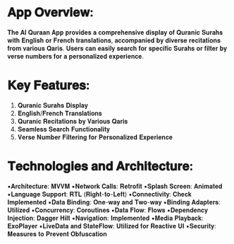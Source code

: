 # 𝐀𝐩𝐩 𝐎𝐯𝐞𝐫𝐯𝐢𝐞𝐰:

𝐓𝐡𝐞 𝐀𝐥 𝐐𝐮𝐫𝐚𝐚𝐧 𝐀𝐩𝐩 𝐩𝐫𝐨𝐯𝐢𝐝𝐞𝐬 𝐚 𝐜𝐨𝐦𝐩𝐫𝐞𝐡𝐞𝐧𝐬𝐢𝐯𝐞 𝐝𝐢𝐬𝐩𝐥𝐚𝐲 𝐨𝐟 𝐐𝐮𝐫𝐚𝐧𝐢𝐜 𝐒𝐮𝐫𝐚𝐡𝐬 𝐰𝐢𝐭𝐡 𝐄𝐧𝐠𝐥𝐢𝐬𝐡 𝐨𝐫 𝐅𝐫𝐞𝐧𝐜𝐡 𝐭𝐫𝐚𝐧𝐬𝐥𝐚𝐭𝐢𝐨𝐧𝐬, 𝐚𝐜𝐜𝐨𝐦𝐩𝐚𝐧𝐢𝐞𝐝 𝐛𝐲 𝐝𝐢𝐯𝐞𝐫𝐬𝐞 𝐫𝐞𝐜𝐢𝐭𝐚𝐭𝐢𝐨𝐧𝐬 𝐟𝐫𝐨𝐦 𝐯𝐚𝐫𝐢𝐨𝐮𝐬 𝐐𝐚𝐫𝐢𝐬. 𝐔𝐬𝐞𝐫𝐬 𝐜𝐚𝐧 𝐞𝐚𝐬𝐢𝐥𝐲 𝐬𝐞𝐚𝐫𝐜𝐡 𝐟𝐨𝐫 𝐬𝐩𝐞𝐜𝐢𝐟𝐢𝐜 𝐒𝐮𝐫𝐚𝐡𝐬 𝐨𝐫 𝐟𝐢𝐥𝐭𝐞𝐫 𝐛𝐲 𝐯𝐞𝐫𝐬𝐞 𝐧𝐮𝐦𝐛𝐞𝐫𝐬 𝐟𝐨𝐫 𝐚 𝐩𝐞𝐫𝐬𝐨𝐧𝐚𝐥𝐢𝐳𝐞𝐝 𝐞𝐱𝐩𝐞𝐫𝐢𝐞𝐧𝐜𝐞.

# 𝐊𝐞𝐲 𝐅𝐞𝐚𝐭𝐮𝐫𝐞𝐬:

1. 𝐐𝐮𝐫𝐚𝐧𝐢𝐜 𝐒𝐮𝐫𝐚𝐡𝐬 𝐃𝐢𝐬𝐩𝐥𝐚𝐲
2. 𝐄𝐧𝐠𝐥𝐢𝐬𝐡/𝐅𝐫𝐞𝐧𝐜𝐡 𝐓𝐫𝐚𝐧𝐬𝐥𝐚𝐭𝐢𝐨𝐧𝐬
3. 𝐐𝐮𝐫𝐚𝐧𝐢𝐜 𝐑𝐞𝐜𝐢𝐭𝐚𝐭𝐢𝐨𝐧𝐬 𝐛𝐲 𝐕𝐚𝐫𝐢𝐨𝐮𝐬 𝐐𝐚𝐫𝐢𝐬
4. 𝐒𝐞𝐚𝐦𝐥𝐞𝐬𝐬 𝐒𝐞𝐚𝐫𝐜𝐡 𝐅𝐮𝐧𝐜𝐭𝐢𝐨𝐧𝐚𝐥𝐢𝐭𝐲
5. 𝐕𝐞𝐫𝐬𝐞 𝐍𝐮𝐦𝐛𝐞𝐫 𝐅𝐢𝐥𝐭𝐞𝐫𝐢𝐧𝐠 𝐟𝐨𝐫 𝐏𝐞𝐫𝐬𝐨𝐧𝐚𝐥𝐢𝐳𝐞𝐝 𝐄𝐱𝐩𝐞𝐫𝐢𝐞𝐧𝐜𝐞

# 𝐓𝐞𝐜𝐡𝐧𝐨𝐥𝐨𝐠𝐢𝐞𝐬 𝐚𝐧𝐝 𝐀𝐫𝐜𝐡𝐢𝐭𝐞𝐜𝐭𝐮𝐫𝐞:

▪️𝐀𝐫𝐜𝐡𝐢𝐭𝐞𝐜𝐭𝐮𝐫𝐞: 𝐌𝐕𝐕𝐌
▪️𝐍𝐞𝐭𝐰𝐨𝐫𝐤 𝐂𝐚𝐥𝐥𝐬: 𝐑𝐞𝐭𝐫𝐨𝐟𝐢𝐭
▪️𝐒𝐩𝐥𝐚𝐬𝐡 𝐒𝐜𝐫𝐞𝐞𝐧: 𝐀𝐧𝐢𝐦𝐚𝐭𝐞𝐝
▪️𝐋𝐚𝐧𝐠𝐮𝐚𝐠𝐞 𝐒𝐮𝐩𝐩𝐨𝐫𝐭: 𝐑𝐓𝐋 (𝐑𝐢𝐠𝐡𝐭-𝐭𝐨-𝐋𝐞𝐟𝐭)
▪️𝐂𝐨𝐧𝐧𝐞𝐜𝐭𝐢𝐯𝐢𝐭𝐲: 𝐂𝐡𝐞𝐜𝐤 𝐈𝐦𝐩𝐥𝐞𝐦𝐞𝐧𝐭𝐞𝐝
▪️𝐃𝐚𝐭𝐚 𝐁𝐢𝐧𝐝𝐢𝐧𝐠: 𝐎𝐧𝐞-𝐰𝐚𝐲 𝐚𝐧𝐝 𝐓𝐰𝐨-𝐰𝐚𝐲
▪️𝐁𝐢𝐧𝐝𝐢𝐧𝐠 𝐀𝐝𝐚𝐩𝐭𝐞𝐫𝐬: 𝐔𝐭𝐢𝐥𝐢𝐳𝐞𝐝
▪️𝐂𝐨𝐧𝐜𝐮𝐫𝐫𝐞𝐧𝐜𝐲: 𝐂𝐨𝐫𝐨𝐮𝐭𝐢𝐧𝐞𝐬
▪️𝐃𝐚𝐭𝐚 𝐅𝐥𝐨𝐰: 𝐅𝐥𝐨𝐰𝐬
▪️𝐃𝐞𝐩𝐞𝐧𝐝𝐞𝐧𝐜𝐲 𝐈𝐧𝐣𝐞𝐜𝐭𝐢𝐨𝐧: 𝐃𝐚𝐠𝐠𝐞𝐫 𝐇𝐢𝐥𝐭
▪️𝐍𝐚𝐯𝐢𝐠𝐚𝐭𝐢𝐨𝐧: 𝐈𝐦𝐩𝐥𝐞𝐦𝐞𝐧𝐭𝐞𝐝
▪️𝐌𝐞𝐝𝐢𝐚 𝐏𝐥𝐚𝐲𝐛𝐚𝐜𝐤: 𝐄𝐱𝐨𝐏𝐥𝐚𝐲𝐞𝐫
▪️𝐋𝐢𝐯𝐞𝐃𝐚𝐭𝐚 𝐚𝐧𝐝 𝐒𝐭𝐚𝐭𝐞𝐅𝐥𝐨𝐰: 𝐔𝐭𝐢𝐥𝐢𝐳𝐞𝐝 𝐟𝐨𝐫 𝐑𝐞𝐚𝐜𝐭𝐢𝐯𝐞 𝐔𝐈
▪️𝐒𝐞𝐜𝐮𝐫𝐢𝐭𝐲: 𝐌𝐞𝐚𝐬𝐮𝐫𝐞𝐬 𝐭𝐨 𝐏𝐫𝐞𝐯𝐞𝐧𝐭 𝐎𝐛𝐟𝐮𝐬𝐜𝐚𝐭𝐢𝐨𝐧
